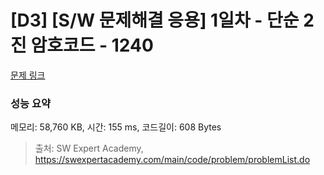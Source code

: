 # [D3] [S/W 문제해결 응용] 1일차 - 단순 2진 암호코드 - 1240 

[문제 링크](https://swexpertacademy.com/main/code/problem/problemDetail.do?contestProbId=AV15FZuqAL4CFAYD) 

### 성능 요약

메모리: 58,760 KB, 시간: 155 ms, 코드길이: 608 Bytes



> 출처: SW Expert Academy, https://swexpertacademy.com/main/code/problem/problemList.do